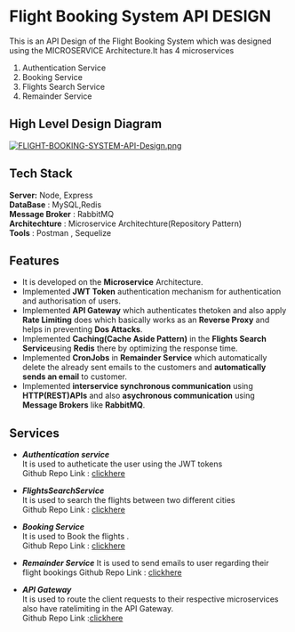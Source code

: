 

# Flight Booking System API DESIGN

This is an API Design of the Flight Booking System which was designed using the MICROSERVICE Architecture.It has 4 microservices  
1. Authentication Service  
2. Booking Service   
3. Flights Search Service  
4. Remainder Service


## High Level Design Diagram

[![FLIGHT-BOOKING-SYSTEM-API-Design.png](https://i.postimg.cc/7ZyP4wzP/FLIGHT-BOOKING-SYSTEM-API-Design.png)](https://postimg.cc/GHqnJ0z6)



## Tech Stack
**Server:** Node, Express  
**DataBase** : MySQL,Redis  
**Message Broker** : RabbitMQ  
**Architechture** : Microservice Architechture(Repository Pattern)  
**Tools** : Postman , Sequelize




## Features

- It is developed on the **Microservice** Architecture. 
- Implemented **JWT Token** authentication mechanism for authentication and authorisation of users.
- Implemented **API Gateway** which authenticates thetoken and also apply **Rate Limiting** does  which basically works as an **Reverse Proxy** and helps in preventing **Dos Attacks**.
- Implemented **Caching(Cache Aside Pattern)** in the **Flights Search Service**using **Redis** there by optimizing the response time.
- Implemented **CronJobs** in **Remainder Service** which automatically delete the already sent emails to the customers and **automatically sends an email** to customer.
- Implemented **interservice synchronous communication** using **HTTP(REST)APIs** and also **asychronous communication** using **Message Brokers** like **RabbitMQ**.



## Services

- ***Authentication service***   
It is used to autheticate the user using the JWT tokens   
Github Repo Link : [clickhere](https://github.com/SHAIKASIFALI/AUTH_SERVICE)

- ***FlightsSearchService***   
It is used to search the flights between two different cities   
Github Repo Link : [clickhere](https://github.com/SHAIKASIFALI/FlightsandSearchService)  

- ***Booking Service***  
It is used to Book the flights .  
Github Repo Link : [clickhere](https://github.com/SHAIKASIFALI/BoookingServicee)

- ***Remainder Service***
It is used to send emails to user regarding their flight bookings 
Github Repo Link : [clickhere](https://github.com/SHAIKASIFALI/REMAINDER-SERVICE)

- ***API Gateway***  
It is used to route the client requests to their respective microservices also have ratelimiting in the API Gateway.  
Github Repo Link :[clickhere](https://github.com/SHAIKASIFALI/API-Gateway)



